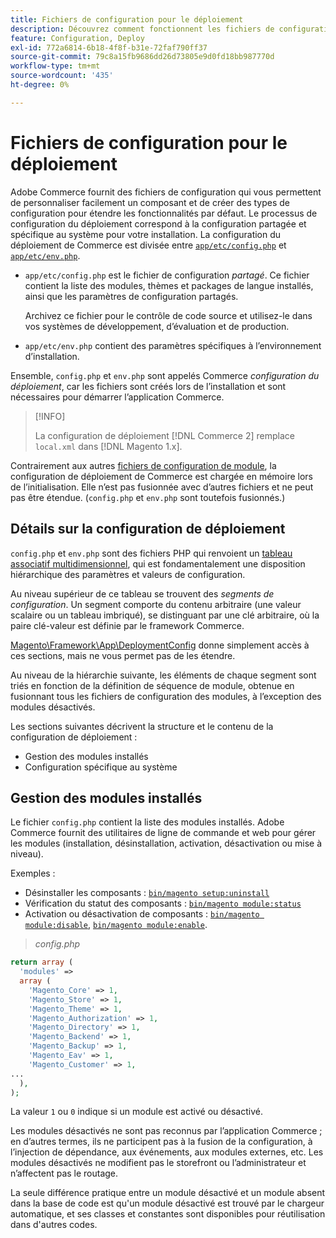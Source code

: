 ```yaml
---
title: Fichiers de configuration pour le déploiement
description: Découvrez comment fonctionnent les fichiers de configuration pour installer l’application Commerce.
feature: Configuration, Deploy
exl-id: 772a6814-6b18-4f8f-b31e-72faf790ff37
source-git-commit: 79c8a15fb9686dd26d73805e9d0fd18bb987770d
workflow-type: tm+mt
source-wordcount: '435'
ht-degree: 0%

---
```


# Fichiers de configuration pour le déploiement

Adobe Commerce fournit des fichiers de configuration qui vous permettent de personnaliser facilement un composant et de créer des types de configuration pour étendre les fonctionnalités par défaut. Le processus de configuration du déploiement correspond à la configuration partagée et spécifique au système pour votre installation. La configuration du déploiement de Commerce est divisée entre [`app/etc/config.php`](../reference/config-reference-configphp.md) et [`app/etc/env.php`](../reference/config-reference-envphp.md).

- `app/etc/config.php` est le fichier de configuration _partagé_.
Ce fichier contient la liste des modules, thèmes et packages de langue installés, ainsi que les paramètres de configuration partagés.

  Archivez ce fichier pour le contrôle de code source et utilisez-le dans vos systèmes de développement, d’évaluation et de production.

- `app/etc/env.php` contient des paramètres spécifiques à l’environnement d’installation.

Ensemble, `config.php` et `env.php` sont appelés Commerce _configuration du déploiement_, car les fichiers sont créés lors de l’installation et sont nécessaires pour démarrer l’application Commerce.

>[!INFO]
>
>La configuration de déploiement [!DNL Commerce 2] remplace `local.xml` dans [!DNL Magento 1.x].

Contrairement aux autres [fichiers de configuration de module](../reference/module-files.md), la configuration de déploiement de Commerce est chargée en mémoire lors de l’initialisation. Elle n’est pas fusionnée avec d’autres fichiers et ne peut pas être étendue. (`config.php` et `env.php` sont toutefois fusionnés.)

## Détails sur la configuration de déploiement

`config.php` et `env.php` sont des fichiers PHP qui renvoient un [tableau associatif multidimensionnel](https://www.w3schools.com:443/php/php_arrays.asp), qui est fondamentalement une disposition hiérarchique des paramètres et valeurs de configuration.

Au niveau supérieur de ce tableau se trouvent des _segments de configuration_. Un segment comporte du contenu arbitraire (une valeur scalaire ou un tableau imbriqué), se distinguant par une clé arbitraire, où la paire clé-valeur est définie par le framework Commerce.

[Magento\Framework\App\DeploymentConfig](https://github.com/magento/magento2/blob/2.4/lib/internal/Magento/Framework/App/DeploymentConfig.php) donne simplement accès à ces sections, mais ne vous permet pas de les étendre.

Au niveau de la hiérarchie suivante, les éléments de chaque segment sont triés en fonction de la définition de séquence de module, obtenue en fusionnant tous les fichiers de configuration des modules, à l’exception des modules désactivés.

Les sections suivantes décrivent la structure et le contenu de la configuration de déploiement :

- Gestion des modules installés
- Configuration spécifique au système

## Gestion des modules installés

Le fichier `config.php` contient la liste des modules installés. Adobe Commerce fournit des utilitaires de ligne de commande et web pour gérer les modules (installation, désinstallation, activation, désactivation ou mise à niveau).

Exemples :

- Désinstaller les composants : [`bin/magento setup:uninstall`](../../installation/tutorials/uninstall-modules.md)
- Vérification du statut des composants : [`bin/magento module:status`](https://experienceleague.adobe.com/fr/docs/commerce-operations/tools/cli-reference/commerce-on-premises#modulestatus)
- Activation ou désactivation de composants : [`bin/magento module:disable`](../../installation/tutorials/manage-modules.md), [`bin/magento module:enable`](../../installation/tutorials/manage-modules.md).

> _config.php_

```php
return array (
  'modules' =>
  array (
    'Magento_Core' => 1,
    'Magento_Store' => 1,
    'Magento_Theme' => 1,
    'Magento_Authorization' => 1,
    'Magento_Directory' => 1,
    'Magento_Backend' => 1,
    'Magento_Backup' => 1,
    'Magento_Eav' => 1,
    'Magento_Customer' => 1,
...
  ),
);
```

La valeur `1` ou `0` indique si un module est activé ou désactivé.

Les modules désactivés ne sont pas reconnus par l’application Commerce ; en d’autres termes, ils ne participent pas à la fusion de la configuration, à l’injection de dépendance, aux événements, aux modules externes, etc. Les modules désactivés ne modifient pas le storefront ou l’administrateur et n’affectent pas le routage.

La seule différence pratique entre un module désactivé et un module absent dans la base de code est qu&#39;un module désactivé est trouvé par le chargeur automatique, et ses classes et constantes sont disponibles pour réutilisation dans d&#39;autres codes.
